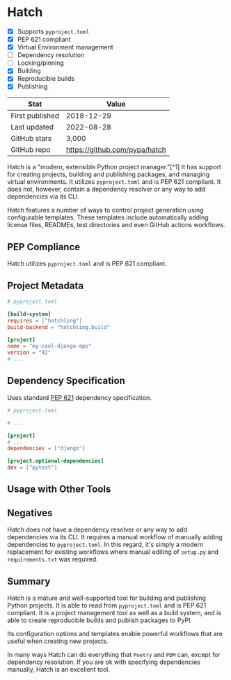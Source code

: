 # Hatch

- [x] Supports `pyproject.toml`
- [x] PEP 621 compliant
- [x] Virtual Environment management
- [ ] Dependency resolution
- [ ] Locking/pinning
- [x] Building
- [x] Reproducible builds
- [x] Publishing

| Stat            | Value                                   |
|-----------------|-----------------------------------------|
| First published | 2018-12-29                              |
| Last updated    | 2022-08-28                              |
| GitHub stars    | 3,000                                   |
| GitHub repo     | https://github.com/pypa/hatch           |


Hatch is a "modern, extensible Python project manager."[^1] It has support for creating projects, building and publishing packages, and managing virtual environments. It utilizes `pyproject.toml` and is PEP 621 compliant. It does not, however, contain a dependency resolver or any way to add dependencies via its CLI.

Hatch features a number of ways to control project generation using configurable templates. These templates include automatically adding license files, READMEs, test directories and even GitHub actions workflows.

## PEP Compliance

Hatch utilizes `pyproject.toml` and is PEP 621 compliant.

## Project Metadata

```toml
# pyproject.toml

[build-system]
requires = ["hatchling"]
build-backend = "hatchling.build"

[project]
name = "my-cool-django-app"
version = "42"
# ...
```

## Dependency Specification

Uses standard [PEP 621](https://www.python.org/dev/peps/pep-0621/) dependency specification. 

```toml
# pyproject.toml

# ...

[project]
# ...
dependencies = ["django"]

[project.optional-dependencies]
dev = ["pytest"]
```

## Usage with Other Tools



## Negatives

Hatch does not have a dependency resolver or any way to add dependencies via its CLI. It requires a manual workflow of manually adding dependencies to `pyproject.toml`. In this regard, it's simply a modern replacement for existing workflows where manual editing of `setup.py` and `requirements.txt` was required.

## Summary

Hatch is a mature and well-supported tool for building and publishing Python projects. It is able to read from `pyproject.toml` and is PEP 621 compliant. It is a project management tool as well as a build system, and is able to create reproducible builds and publish packages to PyPI. 

Its configuration options and templates enable powerful workflows that are useful when creating new projects.

In many ways Hatch can do everything that `Poetry` and `PDM` can, except for dependency resolution. If you are ok with specifying dependencies manually, Hatch is an excellent tool.